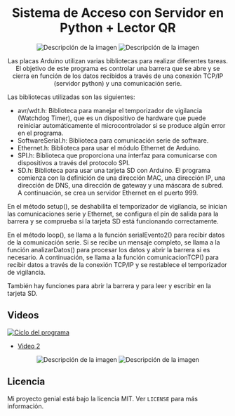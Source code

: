 <h1 align="center">Sistema de Acceso con Servidor en Python + Lector QR</h1>

<p align="center">
  <img src="https://miurl.com/imagen1.png" alt="Descripción de la imagen">
  <img src="https://miurl.com/imagen2.png" alt="Descripción de la imagen">
</p>

<p align="center">
  Las placas Arduino utilizan varias bibliotecas para realizar diferentes tareas. El objetivo de este programa es controlar una barrera que se abre y se cierra en función de los datos recibidos a través de una conexión TCP/IP (servidor python) y una comunicación serie.

Las bibliotecas utilizadas son las siguientes:

* avr/wdt.h: Biblioteca para manejar el temporizador de vigilancia (Watchdog Timer), que es un dispositivo de hardware que puede reiniciar automáticamente el microcontrolador si se produce algún error en el programa.
* SoftwareSerial.h: Biblioteca para comunicación serie de software.
* Ethernet.h: Biblioteca para usar el módulo Ethernet de Arduino.
* SPI.h: Biblioteca que proporciona una interfaz para comunicarse con dispositivos a través del protocolo SPI.
* SD.h: Biblioteca para usar una tarjeta SD con Arduino.
El programa comienza con la definición de una dirección MAC, una dirección IP, una dirección de DNS, una dirección de gateway y una máscara de subred. A continuación, se crea un servidor Ethernet en el puerto 999.

En el método setup(), se deshabilita el temporizador de vigilancia, se inician las comunicaciones serie y Ethernet, se configura el pin de salida para la barrera y se comprueba si la tarjeta SD está funcionando correctamente.

En el método loop(), se llama a la función serialEvento2() para recibir datos de la comunicación serie. Si se recibe un mensaje completo, se llama a la función analizarDatos() para procesar los datos y abrir la barrera si es necesario. A continuación, se llama a la función comunicacionTCP() para recibir datos a través de la conexión TCP/IP y se restablece el temporizador de vigilancia.

También hay funciones para abrir la barrera y para leer y escribir en la tarjeta SD.
</p>


## Videos
[![Ciclo del programa](https://img.youtube.com/vi/y_g7Ybj4uo8/0.jpg)](https://www.youtube.com/watch?v=y_g7Ybj4uo8)



- [Video 2](https://youtu.be/y_g7Ybj4uo8)

<p align="center">
  <img src="https://miurl.com/imagen3.png" alt="Descripción de la imagen">
  <img src="https://miurl.com/imagen4.png" alt="Descripción de la imagen">
</p>


## Licencia

Mi proyecto genial está bajo la licencia MIT. Ver `LICENSE` para más información.
